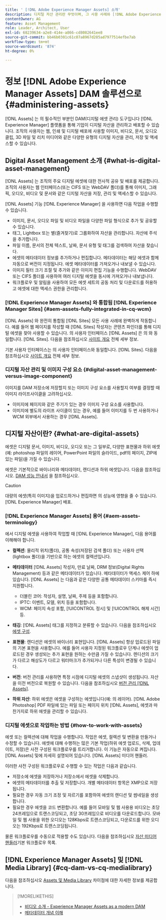 ```yaml
---
title: ' [!DNL Adobe Experience Manager Assets] 소개'
description: 디지털 자산 관리란 무엇이며, 그 사용 사례와 [!DNL Adobe Experience Manager Asset] 제공.
contentOwner: AG
feature: Asset Management
role: Leader, Architect, User
exl-id: 68239634-a2e8-414e-a866-cd8082641ee8
source-git-commit: bb46b0301c61c07a8967d285ad7977514efbe7ab
workflow-type: tm+mt
source-wordcount: '874'
ht-degree: 0%

---
```


# 정보 [!DNL Adobe Experience Manager Assets] DAM 솔루션으로 {#administering-assets}

[!DNL Assets] 는 의 필수적인 부분인 DAM(디지털 에셋 관리) 도구입니다 [!DNL Experience Manager] 플랫폼을 통해 기업이 디지털 자산을 관리하고 배포할 수 있습니다. 조직의 사용자는 웹, 인쇄 및 디지털 배포에 사용할 이미지, 비디오, 문서, 오디오 클립, 3D 파일 및 리치 미디어와 같은 다양한 유형의 디지털 자산을 관리, 저장 및 액세스할 수 있습니다.

## Digital Asset Management 소개 {#what-is-digital-asset-management}

[!DNL Assets] 는 조직의 주요 디지털 에셋에 대한 전사적 공유 및 배포를 제공합니다. 조직의 사용자는 웹 인터페이스(또는 CIFS 또는 WebDAV 폴더)를 통해 이미지, 그래픽, 오디오, 비디오 및 문서와 같은 디지털 자산을 저장, 관리 및 액세스할 수 있습니다.

[!DNL Assets] 기능 [!DNL Experience Manager] 을 사용하면 다음 작업을 수행할 수 있습니다.

* 이미지, 문서, 오디오 파일 및 비디오 파일을 다양한 파일 형식으로 추가 및 공유할 수 있습니다.
* 태그, Lightbox 또는 별(즐겨찾기)로 그룹화하여 자산을 관리합니다. 자산에 주석을 추가합니다.
* 파일 이름, 문서의 전체 텍스트, 날짜, 문서 유형 및 태그를 검색하여 자산을 찾습니다.
* 에셋의 메타데이터 정보를 추가하거나 편집합니다. 메타데이터는 해당 에셋과 함께 자동으로 버전이 지정됩니다. 에셋 메타데이터를 가져오거나 내보낼 수 있습니다.
* 이미지 필터 크기 조절 및 추가와 같은 이미지 편집 기능을 수행합니다. WebDAV 또는 CIFS 폴더를 사용하여 여러 디지털 에셋을 동시에 가져오거나 내보냅니다.
* 워크플로우 및 알림을 사용하여 모든 에셋 세트의 공동 처리 및 다운로드를 허용하고 에셋에 대한 액세스 권한을 관리합니다.

### [!DNL Experience Manager Assets] 와 통합됨 [!DNL Experience Manager Sites] {#aem-assets-fully-integrated-in-cq-wcm}

[!DNL Assets] 와 완전히 통합됨 [!DNL Sites] 모든 사용 사례에 완벽하게 작동합니다. 예를 들어 웹 페이지를 작성할 때 [!DNL Sites] 작성자는 콘텐츠 파인더를 통해 디지털 에셋을 찾아 사용할 수 있습니다. 의 사용자 인터페이스 [!DNL Assets] 은 의 와 동일합니다. [!DNL Sites]. 다음을 참조하십시오 [사이트 개요](/help/sites-authoring/page-authoring.md) 전체 세부 정보.

기본 사용자 인터페이스는 의 사용자 인터페이스와 동일합니다. [!DNL Sites]. 다음을 참조하십시오 [사이트 개요](/help/sites-authoring/page-authoring.md) 전체 세부 정보.

### 디지털 자산 관리 및 이미지 구성 요소 {#digital-asset-management-versus-image-component}

이미지를 DAM 저장소에 저장할지 또는 이미지 구성 요소를 사용할지 여부를 결정할 때 이미지 라이프사이클을 고려하십시오.

* 이미지에 페이지와 같은 주기가 있는 경우 이미지 구성 요소를 사용합니다.
* 이미지에 별도의 라이프 사이클이 있는 경우, 예를 들어 이미지를 두 번 사용하거나 WCM 외부에서 사용하는 경우 [!DNL Assets].

## 디지털 자산이란? {#what-are-digital-assets}

에셋은 디지털 문서, 이미지, 비디오, 오디오 또는 그 일부로, 다양한 표현물과 하위 에셋(예: photoshop 파일의 레이어, PowerPoint 파일의 슬라이드, pdf의 페이지, ZIP에 있는 파일)을 가질 수 있습니다.

에셋은 기본적으로 바이너리와 메타데이터, 렌디션과 하위 에셋입니다. 다음을 참조하십시오. [DAM 성능 안내서](/help/sites-deploying/assets-performance-sizing.md) 을 참조하십시오.

>[!CAUTION]
>
>대량의 에셋(특히 이미지)을 업로드하거나 편집하면 의 성능에 영향을 줄 수 있습니다. [!DNL Experience Manager] 배포.

### [!DNL Experience Manager Assets] 용어 {#aem-assets-terminology}

에서 디지털 에셋을 사용하여 작업할 때 [!DNL Experience Manager], 다음 용어를 이해해야 합니다.

* **컬렉션**: 물리적 위치(폴더), 공통 속성(저장된 검색 폴더) 또는 사용자 선택(lightbox 폴더)을 기반으로 하는 에셋의 컬렉션입니다.

* **메타데이터** [!DNL Assets] 작성자, 만료 날짜, DRM 정보(Digital Rights Management) 등과 같은 메타데이터가 있습니다. 메타데이터가 액세스 제어 하에 있습니다. [!DNL Assets] 는 다음과 같은 다양한 공통 메타데이터 스키마를 즉시 지원합니다.

   * 더블린 코어: 작성자, 설명, 날짜, 주제 등을 포함합니다.
   * IPTC: 이벤트, 모델, 위치 등을 포함합니다.
   * WCM: 페이지 속성 포함, [!UICONTROL 정시] 및 [!UICONTROL 해제 시간]등.

* **태깅**: [!DNL Assets] 태그를 지정하고 분류할 수 있습니다. 다음을 참조하십시오 [에셋 구성](/help/assets/organize-assets.md).

* **표현물**: 렌디션은 에셋의 바이너리 표현입니다. [!DNL Assets] 항상 업로드된 파일의 기본 표현을 사용합니다. 예를 들어 사용자 지정된 워크플로우 단계나 에셋이 업로드된 경우 생성되는 추가 표현을 원하는 수만큼 가질 수 있습니다. 렌디션의 크기가 다르고 해상도가 다르고 워터마크가 추가되거나 다른 특성이 변경될 수 있습니다.

* **버전**: 버전 관리를 사용하면 특정 시점에 디지털 에셋의 스냅샷이 생성됩니다. 자산을 이전 버전으로 복원할 수 있습니다. 다음을 참조하십시오 [버전 관리 [!DNL Assets]](manage-assets.md#asset-versioning).

* **하위 자산**: 하위 에셋은 에셋을 구성하는 에셋입니다(예: 의 레이어). [!DNL Adobe Photoshop] PDF 파일에 있는 파일 또는 페이지 위치 [!DNL Assets], 에셋과 마찬가지로 하위 에셋을 관리할 수 있습니다.

### 디지털 에셋으로 작업하는 방법 {#how-to-work-with-assets}

에셋 또는 컬렉션에 대해 작업을 수행합니다. 작업은 에셋, 컬렉션 및 변환을 만들거나 수정할 수 있습니다. 에셋에 대해 수행하는 많은 기본 작업(하위 에셋 업로드, 삭제, 업데이트, 저장)은 사전 구성된 워크플로우를 트리거합니다. 이 기능은 자동으로 켜집니다. [!DNL Assets] 및에 자세히 설명되어 있습니다. [!DNL Assets] 미디어 핸들러.

이러한 사전 구성된 워크플로우로 수행할 수 있는 작업은 다음과 같습니다.

* 저장소에 에셋을 저장하거나 저장소에서 에셋을 삭제합니다.
* 에셋의 메타데이터를 추출 및 저장합니다. 개별 메타데이터 항목은 XMP으로 저장됩니다.
* 필요한 경우 자동 크기 조정 및 자르기를 포함하여 에셋의 렌디션 및 썸네일을 생성합니다.
* 필요한 경우 에셋을 코드 변환합니다. 예를 들어 모바일 및 웹 사용용 비디오는 초당 24프레임으로 트랜스코딩되고, 초당 30프레임으로 비디오를 다운로드합니다. 모바일 및 웹 사용을 위한 오디오는 128Kbps로 트랜스코딩되고, 다운로드를 위한 오디오는 192Kbps로 트랜스코딩됩니다.

물론 워크플로우를 수동으로 적용할 수도 있습니다. 다음을 참조하십시오 [자산 미디어 핸들러](media-handlers.md)기본 워크플로우 목록.

## [!DNL Experience Manager Assets] 및 [!DNL Media Library] {#cq-dam-vs-cq-medialibrary}

다음을 참조하십시오 [Assets 및 Media Library](medialibrary.md) 차이점에 대한 자세한 정보를 제공합니다.

>[!MORELIKETHIS]
>
>* [비디오 소개 - Experience Manager Assets as a modern DAM](https://www.youtube.com/watch?v=PBwQqZgC-yo)
>* [메타데이터 개념 이해](/help/assets/metadata-concepts.md)

